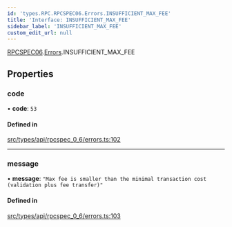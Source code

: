 ```yaml
---
id: 'types.RPC.RPCSPEC06.Errors.INSUFFICIENT_MAX_FEE'
title: 'Interface: INSUFFICIENT_MAX_FEE'
sidebar_label: 'INSUFFICIENT_MAX_FEE'
custom_edit_url: null
---
```


[RPCSPEC06](../namespaces/types.RPC.RPCSPEC06.md).[Errors](../namespaces/types.RPC.RPCSPEC06.Errors.md).INSUFFICIENT_MAX_FEE

## Properties

### code

• **code**: `53`

#### Defined in

[src/types/api/rpcspec_0_6/errors.ts:102](https://github.com/starknet-io/starknet.js/blob/v6.23.1/src/types/api/rpcspec_0_6/errors.ts#L102)

---

### message

• **message**: `"Max fee is smaller than the minimal transaction cost (validation plus fee transfer)"`

#### Defined in

[src/types/api/rpcspec_0_6/errors.ts:103](https://github.com/starknet-io/starknet.js/blob/v6.23.1/src/types/api/rpcspec_0_6/errors.ts#L103)
